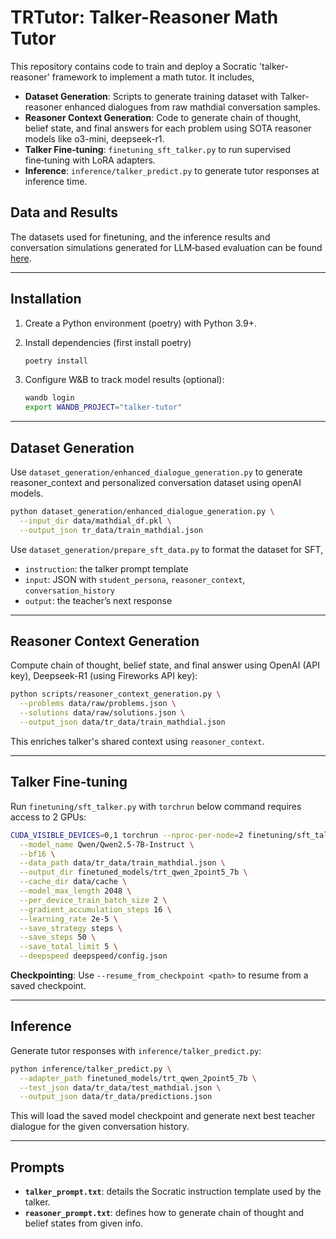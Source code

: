# TRTutor: Talker-Reasoner Math Tutor

This repository contains code to train and deploy a Socratic 'talker-reasoner' framework to implement a math tutor. It includes,

* **Dataset Generation**: Scripts to generate training dataset with Talker-reasoner enhanced dialogues from raw mathdial conversation samples.
* **Reasoner Context Generation**: Code to generate chain of thought, belief state, and final answers for each problem using SOTA reasoner models like o3-mini, deepseek-r1.
* **Talker Fine‑tuning**: `finetuning_sft_talker.py` to run supervised fine‑tuning with LoRA adapters.
* **Inference**: `inference/talker_predict.py` to generate tutor responses at inference time.

## Data and Results

The datasets used for finetuning, and the inference results and conversation simulations generated for LLM‑based evaluation can be found [here](https://drive.google.com/drive/folders/1sRF0oFmicJ-fBqd-GTC4I9vFAToHhZdG?usp=drive_link).

---

<!-- ## Repository Structure

```text
├── data/
│   ├── raw/                   # raw problem definitions and student solutions
│   ├── tr_data/               # processed JSON datasets for train/test
│   │   ├── train_mathdial.json
│   │   └── test_mathdial.json
│   └── cache/                 # tokenizer and model cache
│
├── scripts/
│   ├── dataset_generation.py         # generate SFT examples from raw data
│   ├── reasoner_context_generation.py # compute chain_of_thought, belief_state, final_answer
│
├── finetuning/
│   └── sft_talker.py          # supervised fine‑tuning script using Unsloth + PEFT + Deepspeed
│
├── inference/
│   └── talker_predict.py      # inference script to load adapter and generate responses
│
├── talker_prompt.txt          # static instruction template for the talker
├── reasoner_prompt.txt        # static instruction template for the reasoner
└── README.md                  # this file
```

--- -->

## Installation

1. Create a Python environment (poetry) with Python 3.9+.
2. Install dependencies (first install poetry)

   ```bash
   poetry install
   ```
3. Configure W&B to track model results (optional):

   ```bash
   wandb login
   export WANDB_PROJECT="talker-tutor"
   ```

---

## Dataset Generation

Use `dataset_generation/enhanced_dialogue_generation.py` to generate reasoner_context and personalized conversation dataset using openAI models.

```bash
python dataset_generation/enhanced_dialogue_generation.py \
  --input_dir data/mathdial_df.pkl \
  --output_json tr_data/train_mathdial.json
```

Use `dataset_generation/prepare_sft_data.py` to format the dataset for SFT,

* `instruction`: the talker prompt template
* `input`: JSON with `student_persona`, `reasoner_context`, `conversation_history`
* `output`: the teacher’s next response

---

## Reasoner Context Generation

Compute chain of thought, belief state, and final answer using OpenAI (API key), Deepseek-R1 (using Fireworks API key):

```bash
python scripts/reasoner_context_generation.py \
  --problems data/raw/problems.json \
  --solutions data/raw/solutions.json \
  --output_json data/tr_data/train_mathdial.json
```

This enriches talker's shared context using `reasoner_context`.

---

## Talker Fine‑tuning

Run `finetuning/sft_talker.py` with `torchrun` below command requires access to 2 GPUs:

```bash
CUDA_VISIBLE_DEVICES=0,1 torchrun --nproc-per-node=2 finetuning/sft_talker.py \
  --model_name Qwen/Qwen2.5-7B-Instruct \
  --bf16 \
  --data_path data/tr_data/train_mathdial.json \
  --output_dir finetuned_models/trt_qwen_2point5_7b \
  --cache_dir data/cache \
  --model_max_length 2048 \
  --per_device_train_batch_size 2 \
  --gradient_accumulation_steps 16 \
  --learning_rate 2e-5 \
  --save_strategy steps \
  --save_steps 50 \
  --save_total_limit 5 \
  --deepspeed deepspeed/config.json
```

**Checkpointing**: Use `--resume_from_checkpoint <path>` to resume from a saved checkpoint.

---

## Inference

Generate tutor responses with `inference/talker_predict.py`:

```bash
python inference/talker_predict.py \
  --adapter_path finetuned_models/trt_qwen_2point5_7b \
  --test_json data/tr_data/test_mathdial.json \
  --output_json data/tr_data/predictions.json
```

This will load the saved model checkpoint and generate next best teacher dialogue for the given conversation history.

---

## Prompts

* **`talker_prompt.txt`**: details the Socratic instruction template used by the talker.
* **`reasoner_prompt.txt`**: defines how to generate chain of thought and belief states from given info.
